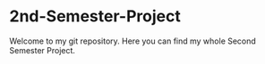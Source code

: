 # 2nd-Semester-Project
Welcome to my git repository. Here you can find my whole Second Semester Project.
